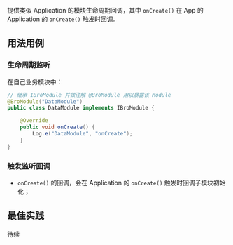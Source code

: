 提供类似 Application 的模块生命周期回调，其中 `onCreate()` 在 App 的 Application 的 `onCreate()` 触发时回调。 

## 用法用例

### 生命周期监听

在自己业务模块中：

``` java
// 继承 IBroModule 并做注解 @BroModule 用以暴露该 Module
@BroModule("DataModule")
public class DataModule implements IBroModule {

    @Override
    public void onCreate() {
        Log.e("DataModule", "onCreate");
    }
}
```

### 触发监听回调

- `onCreate()` 的回调，会在 Application 的 `onCreate()` 触发时回调子模块初始化；

## 最佳实践

待续


